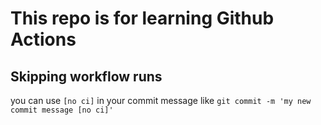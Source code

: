 # This repo is for learning Github Actions

## Skipping workflow runs
you can use `[no ci]` in your commit message like `git commit -m 'my new commit message [no ci]'`

